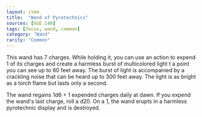 ```yaml
---
layout: item
title:  "Wand of Pyrotechnics"
sources: [XGE.140]
tags: [focus, wand, common]
category: "Wand"
rarity: "Common"
---
```


This wand has 7 charges. While holding it, you can use an action to expend 1 of its charges and create a harmless burst of multicolored light t a point you can see up to 60 feet away. The burst of light is accompanied by a crackling noise that can be heard up to 300 feet away. The light is as bright as a torch flame but lasts only a second.

The wand regains 1d6 + 1 expended charges daily at dawn. If you expend the wand's last charge, roll a d20. On a 1, the wand erupts in a harmless pyrotechnic display and is destroyed.